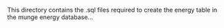 This directory contains the .sql files required to create the energy table in 
the munge energy database...
